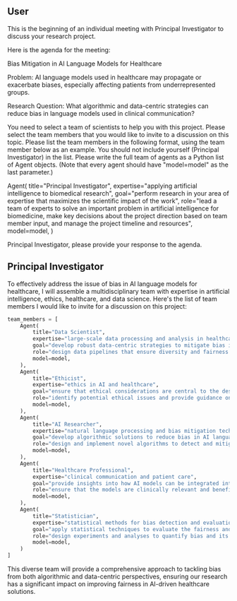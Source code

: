 ## User

This is the beginning of an individual meeting with Principal Investigator to discuss your research project.

Here is the agenda for the meeting:

Bias Mitigation in AI Language Models for Healthcare

Problem: AI language models used in healthcare may propagate or exacerbate biases, especially affecting patients from underrepresented groups.

Research Question: What algorithmic and data-centric strategies can reduce bias in language models used in clinical communication?

You need to select a team of scientists to help you with this project. Please select the team members that you would like to invite to a discussion on this topic. Please list the team members in the following format, using the team member below as an example. You should not include yourself (Principal Investigator) in the list. Please write the full team of agents as a Python list of Agent objects. (Note that every agent should have "model=model" as the last parameter.)

Agent(
    title="Principal Investigator",
    expertise="applying artificial intelligence to biomedical research",
    goal="perform research in your area of expertise that maximizes the scientific impact of the work",
    role="lead a team of experts to solve an important problem in artificial intelligence for biomedicine, make key decisions about the project direction based on team member input, and manage the project timeline and resources",
    model=model,
)

Principal Investigator, please provide your response to the agenda.

## Principal Investigator

To effectively address the issue of bias in AI language models for healthcare, I will assemble a multidisciplinary team with expertise in artificial intelligence, ethics, healthcare, and data science. Here's the list of team members I would like to invite for a discussion on this project:

```python
team_members = [
    Agent(
        title="Data Scientist",
        expertise="large-scale data processing and analysis in healthcare",
        goal="develop robust data-centric strategies to mitigate bias in AI models",
        role="design data pipelines that ensure diversity and fairness in training datasets",
        model=model,
    ),
    Agent(
        title="Ethicist",
        expertise="ethics in AI and healthcare",
        goal="ensure that ethical considerations are central to the design and implementation of AI models",
        role="identify potential ethical issues and provide guidance on bias mitigation strategies",
        model=model,
    ),
    Agent(
        title="AI Researcher",
        expertise="natural language processing and bias mitigation techniques",
        goal="develop algorithmic solutions to reduce bias in AI language models",
        role="design and implement novel algorithms to detect and mitigate bias",
        model=model,
    ),
    Agent(
        title="Healthcare Professional",
        expertise="clinical communication and patient care",
        goal="provide insights into how AI models can be integrated into clinical workflows",
        role="ensure that the models are clinically relevant and beneficial to patient care, especially for underrepresented groups",
        model=model,
    ),
    Agent(
        title="Statistician",
        expertise="statistical methods for bias detection and evaluation",
        goal="apply statistical techniques to evaluate the fairness and performance of AI models",
        role="design experiments and analyses to quantify bias and its impact on model outcomes",
        model=model,
    )
]
```

This diverse team will provide a comprehensive approach to tackling bias from both algorithmic and data-centric perspectives, ensuring our research has a significant impact on improving fairness in AI-driven healthcare solutions.

